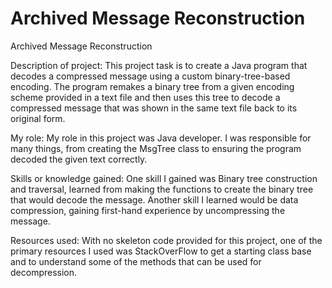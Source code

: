 # Archived Message Reconstruction
Archived Message Reconstruction

Description of project:
This project task is to create a Java program that decodes a compressed message using a custom binary-tree-based encoding. The program remakes a binary tree from a given encoding scheme provided in a text file and then uses this tree to decode a compressed message that was shown in the same text file back to its original form. 

My role:
My role in this project was Java developer. I was responsible for many things, from creating the MsgTree class to ensuring the program decoded the given text correctly.

Skills or knowledge gained:
One skill I gained was Binary tree construction and traversal, learned from making the functions to create the binary tree that would decode the message. Another skill I learned would be data compression, gaining first-hand experience by uncompressing the message.

Resources used:
With no skeleton code provided for this project, one of the primary resources I used was StackOverFlow to get a starting class base and to understand some of the methods that can be used for decompression.
